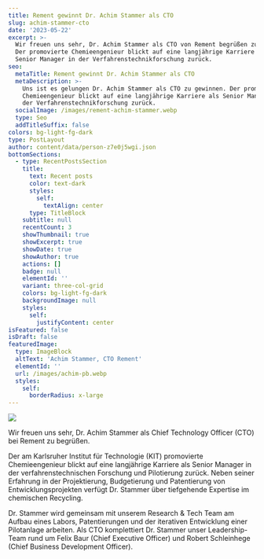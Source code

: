 ```yaml
---
title: Rement gewinnt Dr. Achim Stammer als CTO
slug: achim-stammer-cto
date: '2023-05-22'
excerpt: >-
  Wir freuen uns sehr, Dr. Achim Stammer als CTO von Rement begrüßen zu dürfen.
  Der promovierte Chemieengenieur blickt auf eine langjährige Karriere als
  Senior Manager in der Verfahrenstechnikforschung zurück. 
seo:
  metaTitle: Rement gewinnt Dr. Achim Stammer als CTO
  metaDescription: >-
    Uns ist es gelungen Dr. Achim Stammer als CTO zu gewinnen. Der promovierte
    Chemieengenieur blickt auf eine langjährige Karriere als Senior Manager in
    der Verfahrenstechnikforschung zurück. 
  socialImage: /images/rement-achim-stammer.webp
  type: Seo
  addTitleSuffix: false
colors: bg-light-fg-dark
type: PostLayout
author: content/data/person-z7e0j5wgi.json
bottomSections:
  - type: RecentPostsSection
    title:
      text: Recent posts
      color: text-dark
      styles:
        self:
          textAlign: center
      type: TitleBlock
    subtitle: null
    recentCount: 3
    showThumbnail: true
    showExcerpt: true
    showDate: true
    showAuthor: true
    actions: []
    badge: null
    elementId: ''
    variant: three-col-grid
    colors: bg-light-fg-dark
    backgroundImage: null
    styles:
      self:
        justifyContent: center
isFeatured: false
isDraft: false
featuredImage:
  type: ImageBlock
  altText: 'Achim Stammer, CTO Rement'
  elementId: ''
  url: /images/achim-pb.webp
  styles:
    self:
      borderRadius: x-large
---
```

![](/images/achim-pb.webp)

Wir freuen uns sehr, Dr. Achim Stammer als Chief Technology Officer (CTO) bei Rement zu begrüßen.


Der am Karlsruher Institut für Technologie (KIT) promovierte Chemieengenieur blickt auf eine langjährige Karriere als Senior
Manager in der verfahrenstechnischen Forschung und Pilotierung zurück. Neben seiner Erfahrung in der Projektierung, Budgetierung und Patentierung von Entwicklungsprojekten verfügt Dr. Stammer über tiefgehende Expertise im chemischen Recycling.


Dr. Stammer wird gemeinsam mit unserem Research & Tech Team am Aufbau eines Labors, Patentierungen und der iterativen Entwicklung einer Pilotanlage arbeiten. Als CTO komplettiert Dr. Stammer unser Leadership-Team rund um Felix Baur (Chief Executive Officer) und Robert Schleinhege (Chief Business Development Officer).
